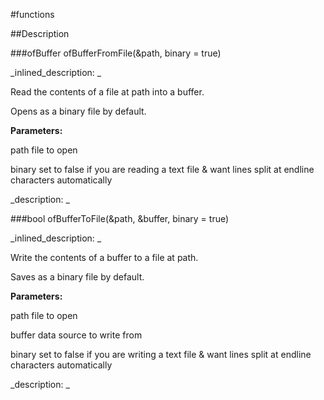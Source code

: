 #functions


<!--
_visible: True_
_advanced: False_
-->

##Description






<!----------------------------------------------------------------------------->

###ofBuffer ofBufferFromFile(&path, binary = true)

<!--
_syntax: ofBufferFromFile(&path, binary = true)_
_name: ofBufferFromFile_
_returns: ofBuffer_
_returns_description: _
_parameters: const filesystem::path &path, bool binary=true_
_version_started: _
_version_deprecated: _
_summary: _
_constant: False_
_static: False_
_visible: True_
_advanced: False_
-->

_inlined_description: _

Read the contents of a file at path into a buffer.

Opens as a binary file by default.


**Parameters:**

path file to open

binary set to false if you are reading a text file & want lines
split at endline characters automatically





_description: _







<!----------------------------------------------------------------------------->

###bool ofBufferToFile(&path, &buffer, binary = true)

<!--
_syntax: ofBufferToFile(&path, &buffer, binary = true)_
_name: ofBufferToFile_
_returns: bool_
_returns_description: _
_parameters: const filesystem::path &path, const ofBuffer &buffer, bool binary=true_
_version_started: _
_version_deprecated: _
_summary: _
_constant: False_
_static: False_
_visible: True_
_advanced: False_
-->

_inlined_description: _

Write the contents of a buffer to a file at path.

Saves as a binary file by default.


**Parameters:**

path file to open

buffer data source to write from

binary set to false if you are writing a text file & want lines
split at endline characters automatically





_description: _







<!----------------------------------------------------------------------------->

